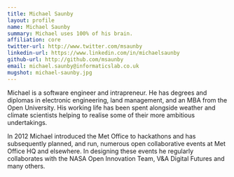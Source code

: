 ```yaml
---
title: Michael Saunby
layout: profile
name: Michael Saunby
summary: Michael uses 100% of his brain.
affiliation: core
twitter-url: http://www.twitter.com/msaunby
linkedin-url: https://www.linkedin.com/in/michaelsaunby
github-url: http://github.com/msaunby
email: michael.saunby@informaticslab.co.uk
mugshot: michael-saunby.jpg
---
```


Michael is a software engineer and intrapreneur. He has degrees and diplomas in electronic engineering, land management, and an MBA from the Open University. His working life has been spent alongside weather and climate scientists helping to realise some of their more ambitious undertakings.

In 2012 Michael introduced the Met Office to hackathons and has subsequently planned, and run, numerous open collaborative events at Met Office HQ and elsewhere. In designing these events he regularly collaborates with the NASA Open Innovation Team, V&A Digital Futures and many others.
